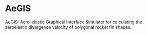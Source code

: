 # AeGIS
AeGIS: Aero-elastic Graphical Interface Simulator for calculating the aeroelastic divergence velocity of polygonal rocket fin shapes.
